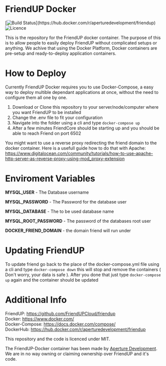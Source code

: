 # FriendUP Docker
[![Build Status](https://tcci.aperture-development.de/app/rest/builds/buildType:(id:FriendUP_Docker)/statusIcon.svg)](https://hub.docker.com/r/aperturedevelopment/friendup) ![Licence](https://img.shields.io/badge/licence-MIT-brightgreen)

This is the repository for the FriendUP docker container. The purpose of this is to allow people to easily deploy FriendUP without complicated setups or anything. We achive that using the Docker Platform, Docker containers are pre-setup and ready-to-deploy application containers.

# How to Deploy

Currently FriendUP Docker requires you to use Docker-Compose, a easy way to deploy multible dependant applications at once, without the need to configure them all one by one.

1. Download or Clone this repository to your server/node/computer where you want FriendUP to be installed
2. Change the .env file to fit your configuration
3. Navigate into the folder using a cli and type ``docker-compose up``
4. After a few minutes FriendCore should be starting up and you should be able to reach Friend on port 6502

You might want to use a reverse proxy redirecting the friend domain to the docker container. Here is a usefull guide how to do that with Apache: https://www.digitalocean.com/community/tutorials/how-to-use-apache-http-server-as-reverse-proxy-using-mod_proxy-extension


# Enviroment Variables

**MYSQL_USER** - The Database username

**MYSQL_PASSWORD** - The Password for the database user

**MYSQL_DATABASE** - The to be used database name

**MYSQL_ROOT_PASSWORD** - The password of the databases root user

**DOCKER_FRIEND_DOMAIN** - the domain friend will run under

# Updating FriendUP

To update friend go back to the place of the docker-compose.yml file using a cli and type ``docker-compose down`` this will stop and remove the containers ( Don't worry, your data is safe ). After you done that just type ``docker-compose up`` again and the container should be updated

# Additional Info

FriendUP: https://github.com/FriendUPCloud/friendup  
Docker: https://www.docker.com/  
Docker-Compose: https://docs.docker.com/compose/  
DockerHub: https://hub.docker.com/r/aperturedevelopment/friendup  
  
This repository and the code is licenced under MIT.  

The FriendUP-Docker container has been made by [Aperture Development](https://www.aperture-development.de/). We are in no way owning or claiming ownership over FriendUP and it's code. 